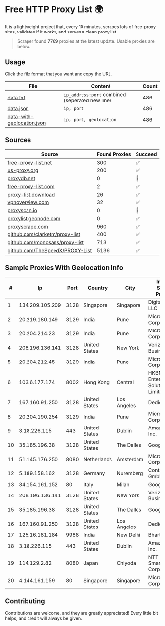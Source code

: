
# Free HTTP Proxy List 🌍

It is a lightweight project that, every 10 minutes, scrapes lots of free-proxy sites, validates if it works, and serves a clean proxy list.


> Scraper found **7769** proxies at the latest update. Usable proxies are below.

## Usage

Click the file format that you want and copy the URL.


|File|Content|Count|
|----|-------|-----|
|[data.txt](https://raw.githubusercontent.com/themiralay/Proxy-List-World/master/data.txt)|`ip_address:port` combined (seperated new line)|486|
|[data.json](https://raw.githubusercontent.com/themiralay/Proxy-List-World/master/data.json)|`ip, port`|486|
|[data-with-geolocation.json](https://raw.githubusercontent.com/themiralay/Proxy-List-World/master/data-with-geolocation.json)|`ip, port, geolocation`|486|

## Sources

|Source|Found Proxies|Succeed|
|------|-------------|-------|
|[free-proxy-list.net](https://free-proxy-list.net)|300|✅|
|[us-proxy.org](https://www.us-proxy.org)|200|✅|
|[proxydb.net](http://proxydb.net)|0|🚫|
|[free-proxy-list.com](https://free-proxy-list.com/?page=&port=&type%5B%5D=http&type%5B%5D=https&up_time=0&search=Search)|2|✅|
|[proxy-list.download](https://www.proxy-list.download/HTTP)|26|✅|
|[vpnoverview.com](https://vpnoverview.com/privacy/anonymous-browsing/free-proxy-servers)|32|✅|
|[proxyscan.io](https://www.proxyscan.io)|0|🚫|
|[proxylist.geonode.com](https://proxylist.geonode.com/api/proxy-list?limit=300&page=1&sort_by=lastChecked&sort_type=desc&protocols=http,https)|0|✅|
|[proxyscrape.com](https://api.proxyscrape.com/v2/?request=displayproxies&protocol=http&timeout=10000&country=all&ssl=all&anonymity=all)|960|✅|
|[github.com/clarketm/proxy-list](https://raw.githubusercontent.com/clarketm/proxy-list/master/proxy-list-raw.txt)|400|✅|
|[github.com/monosans/proxy-list](https://raw.githubusercontent.com/monosans/proxy-list/main/proxies/http.txt)|713|✅|
|[github.com/TheSpeedX/PROXY-List](https://raw.githubusercontent.com/TheSpeedX/PROXY-List/master/http.txt)|5136|✅|


## Sample Proxies With Geolocation Info

|#|Ip|Port|Country|City|Internet Service Provider|
|-|--|----|-------|----|-------------------------|
|1|134.209.105.209|3128|Singapore|Singapore|DigitalOcean, LLC|
|2|20.219.180.149|3129|India|Pune|Microsoft Corporation|
|3|20.204.214.23|3129|India|Pune|Microsoft Corporation|
|4|208.196.136.141|3128|United States|New York|Verizon Business|
|5|20.204.212.45|3129|India|Pune|Microsoft Corporation|
|6|103.6.177.174|8002|Hong Kong|Central|HKBN Enterprise Solutions HK Limited|
|7|167.160.91.250|3128|United States|Los Angeles|Dedicated.com|
|8|20.204.190.254|3129|India|Pune|Microsoft Corporation|
|9|3.18.226.115|443|United States|Dublin|Amazon.com, Inc.|
|10|35.185.196.38|3128|United States|The Dalles|Google LLC|
|11|51.145.176.250|8080|Netherlands|Amsterdam|Microsoft Corporation|
|12|5.189.158.162|3128|Germany|Nuremberg|Contabo GmbH|
|13|34.154.161.152|80|Italy|Milan|Google LLC|
|14|208.196.136.141|3128|United States|New York|Verizon Business|
|15|35.185.196.38|3128|United States|The Dalles|Google LLC|
|16|167.160.91.250|3128|United States|Los Angeles|Dedicated.com|
|17|125.16.181.184|9988|India|New Delhi|Bharti Airtel|
|18|3.18.226.115|443|United States|Dublin|Amazon.com, Inc.|
|19|114.129.2.82|8080|Japan|Chiyoda|NTT SmartConnect Corporation|
|20|4.144.161.159|80|Singapore|Singapore|Microsoft Corporation|



## Contributing

Contributions are welcome, and they are greatly appreciated! Every
little bit helps, and credit will always be given.

